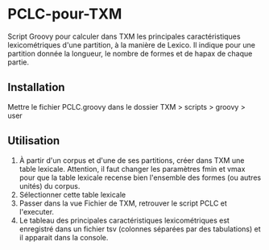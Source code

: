 # PCLC-pour-TXM
 Script Groovy pour calculer dans TXM les principales caractéristiques lexicométriques d'une partition, à la manière de Lexico. Il indique pour une partition donnée la longueur, le nombre de formes et de hapax de chaque partie.

## Installation
Mettre le fichier PCLC.groovy dans le dossier TXM > scripts > groovy > user

## Utilisation
1. À partir d'un corpus et d'une de ses partitions, créer dans TXM une table lexicale. Attention, il faut changer les paramètres fmin et vmax pour que la table lexicale recense bien l'ensemble des formes (ou autres unités) du corpus.
2. Sélectionner cette table lexicale
3. Passer dans la vue Fichier de TXM, retrouver le script PCLC et l'executer.
4. Le tableau des principales caractéristiques lexicométriques est enregistré dans un fichier tsv (colonnes séparées par des tabulations) et il apparait dans la console.